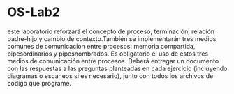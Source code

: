 # OS-Lab2
este laboratorio reforzará el concepto de proceso, terminación, relación padre-hijo y cambio de contexto.También se implementarán tres medios comunes de comunicación entre procesos: memoria compartida, pipesordinarios  y pipesnombrados.  Es  obligatorio  el  uso  de  estos  tres  medios  de comunicación  entre  procesos. Deberá  entregar  un  documento  con  las  respuestas  a  las  preguntas planteadas  en  cada  ejercicio  (incluyendo  diagramas  o  escaneos  si  es  necesario),  junto  con  todos  los archivos de código que programe.
